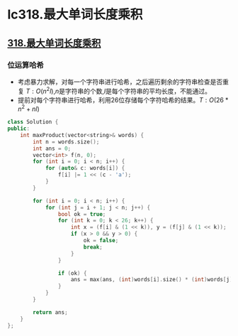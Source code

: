 # lc318.最大单词长度乘积




## [318.最大单词长度乘积](https://leetcode-cn.com/problems/maximum-product-of-word-lengths/)

### 位运算哈希

+ 考虑暴力求解，对每一个字符串进行哈希，之后遍历剩余的字符串检查是否重复 $T:O(n^2l)$,$n$是字符串的个数,$l$是每个字符串的平均长度，不能通过。
+ 提前对每个字符串进行哈希，利用26位存储每个字符哈希的结果。$T:O(26*n^2 + nl)$

``` cpp
class Solution {
public:
    int maxProduct(vector<string>& words) {
        int n = words.size();
        int ans = 0;
        vector<int> f(n, 0);
        for (int i = 0; i < n; i++) {
            for (auto& c: words[i]) {
                f[i] |= 1 << (c - 'a');
            }
        }

        for (int i = 0; i < n; i++) {
            for (int j = i + 1; j < n; j++) {
                bool ok = true;
                for (int k = 0; k < 26; k++) {
                    int x = (f[i] & (1 << k)), y = (f[j] & (1 << k));
                    if (x > 0 && y > 0) {
                        ok = false;
                        break;
                    }
                }

                if (ok) {
                    ans = max(ans, (int)words[i].size() * (int)words[j].size());
                }
            }
        }

        return ans;
    }
};
```




